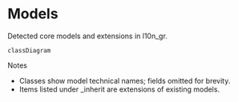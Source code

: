 # Models

Detected core models and extensions in l10n_gr.

```mermaid
classDiagram
```

Notes
- Classes show model technical names; fields omitted for brevity.
- Items listed under _inherit are extensions of existing models.
